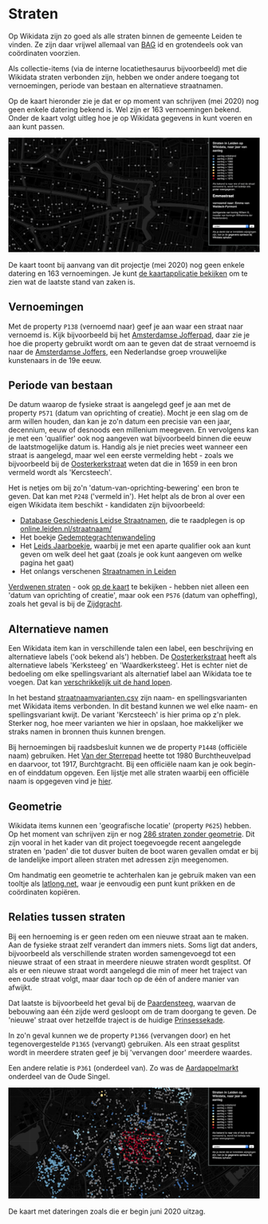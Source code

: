 # Straten

Op Wikidata zijn zo goed als alle straten binnen de gemeente Leiden te vinden. Ze zijn daar vrijwel allemaal van [BAG](https://nl.wikipedia.org/wiki/Basisregistratie_Adressen_en_Gebouwen) id en grotendeels ook van coördinaten voorzien.

Als collectie-items (via de interne locatiethesaurus bijvoorbeeld) met die Wikidata straten verbonden zijn, hebben we onder andere toegang tot vernoemingen, periode van bestaan en alternatieve straatnamen.

Op de kaart hieronder zie je dat er op moment van schrijven (mei 2020) nog geen enkele datering bekend is. Wel zijn er 163 vernoemingen bekend. Onder de kaart volgt uitleg hoe je op Wikidata gegevens in kunt voeren en aan kunt passen.

![kaart](imgs/stratenleiden.png)

De kaart toont bij aanvang van dit projectje (mei 2020) nog geen enkele datering en 163 vernoemingen. Je kunt [de kaartapplicatie bekijken](https://www.hicsuntleones.nl/straten/?gemeente=Q43631) om te zien wat de laatste stand van zaken is.

## Vernoemingen

Met de property `P138` (vernoemd naar) geef je aan waar een straat naar vernoemd is. Kijk bijvoorbeeld bij het [Amsterdamse Jofferpad](https://www.wikidata.org/wiki/Q18935260), daar zie je hoe die property gebruikt wordt om aan te geven dat de straat vernoemd is naar de [Amsterdamse Joffers](https://www.wikidata.org/wiki/Q3515741), een Nederlandse groep vrouwelijke kunstenaars in de 19e eeuw.

## Periode van bestaan

De datum waarop de fysieke straat is aangelegd geef je aan met de property `P571` (datum van oprichting of creatie). Mocht je een slag om de arm willen houden, dan kan je zo'n datum een precisie van een jaar, decennium, eeuw of desnoods een millenium meegeven. En vervolgens kan je met een 'qualifier' ook nog aangeven wat bijvoorbeeld binnen die eeuw de laatstmogelijke datum is. Handig als je niet precies weet wanneer een straat is aangelegd, maar wel een eerste vermelding hebt - zoals we bijvoorbeeld bij de [Oosterkerkstraat](https://www.wikidata.org/wiki/Q19395577) weten dat die in 1659 in een bron vermeld wordt als 'Kercsteech'.

Het is netjes om bij zo'n 'datum-van-oprichting-bewering' een bron te geven. Dat kan met `P248` ('vermeld in'). Het helpt als de bron al over een eigen Wikidata item beschikt - kandidaten zijn bijvoorbeeld:

- [Database Geschiedenis Leidse Straatnamen](https://www.wikidata.org/wiki/Q95992074), die te raadplegen is op [online.leiden.nl/straatnaam/](https://online.leiden.nl/straatnaam/)
- Het boekje [Gedemptegrachtenwandeling](https://www.wikidata.org/wiki/Q54925463)
- Het [Leids Jaarboekje](https://www.wikidata.org/wiki/Q2486316), waarbij je met een aparte qualifier ook aan kunt geven om welk deel het gaat (zoals je ook kunt aangeven om welke pagina het gaat)
- Het onlangs verschenen [Straatnamen in Leiden](https://www.wikidata.org/wiki/Q96031403)

[Verdwenen straten](https://w.wiki/Soq) - ook [op de kaart](https://w.wiki/TUS) te bekijken - hebben niet alleen een 'datum van oprichting of creatie', maar ook een `P576` (datum van opheffing), zoals het geval is bij de [Zijdgracht](https://www.wikidata.org/wiki/Q32853176). 

## Alternatieve namen

Een Wikidata item kan in verschillende talen een label, een beschrijving en alternatieve labels ('ook bekend als') hebben. De [Oosterkerkstraat](https://www.wikidata.org/wiki/Q19395577) heeft als alternatieve labels 'Kerksteeg' en 'Waardkerksteeg'. Het is echter niet de bedoeling om elke spellingsvariant als alternatief label aan Wikidata toe te voegen. Dat kan [verschrikkelijk uit de hand lopen](https://adamlink.nl/geo/street/sint-antoniesbreestraat/4096).

In het bestand [straatnaamvarianten.csv](straatnaamvarianten.csv) zijn naam- en spellingsvarianten met Wikidata items verbonden. In dit bestand kunnen we wel elke naam- en spellingsvariant kwijt. De variant 'Kercsteech' is hier prima op z'n plek. Sterker nog, hoe meer varianten we hier in opslaan, hoe makkelijker we straks namen in bronnen thuis kunnen brengen.

Bij hernoemingen bij raadsbesluit kunnen we de property `P1448` (officiële naam) gebruiken. Het [Van der Sterrepad](https://www.wikidata.org/wiki/Q54935213) heette tot 1980 Burchtheuvelpad en daarvoor, tot 1917, Burchtgracht. Bij een officiële naam kan je ook begin- en of einddatum opgeven. Een lijstje met alle straten waarbij een officiële naam is opgegeven vind je [hier](https://w.wiki/TUb).

## Geometrie

Wikidata items kunnen een 'geografische locatie' (property `P625`) hebben. Op het moment van schrijven zijn er nog [286 straten zonder geometrie](https://w.wiki/Sos). Dit zijn vooral in het kader van dit project toegevoegde recent aangelegde straten en 'paden' die tot dusver buiten de boot waren gevallen omdat er bij de landelijke import alleen straten met adressen zijn meegenomen.

Om handmatig een geometrie te achterhalen kan je gebruik maken van een tooltje als [latlong.net](https://www.latlong.net/), waar je eenvoudig een punt kunt prikken en de coördinaten kopiëren.

## Relaties tussen straten

Bij een hernoeming is er geen reden om een nieuwe straat aan te maken. Aan de fysieke straat zelf verandert dan immers niets. Soms ligt dat anders, bijvoorbeeld als verschillende straten worden samengevoegd tot een nieuwe straat of een straat in meerdere nieuwe straten wordt gesplitst. Of als er een nieuwe straat wordt aangelegd die min of meer het traject van een oude straat volgt, maar daar toch op de één of andere manier van afwijkt.

Dat laatste is bijvoorbeeld het geval bij de [Paardensteeg](https://www.wikidata.org/wiki/Q96050029), waarvan de bebouwing aan één zijde werd gesloopt om de tram doorgang te geven. De 'nieuwe' straat over hetzelfde traject is de huidige [Prinsessekade](https://www.wikidata.org/wiki/Q19435027).

In zo'n geval kunnen we de property `P1366` (vervangen door) en het tegenovergestelde `P1365` (vervangt) gebruiken. Als een straat gesplitst wordt in meerdere straten geef je bij 'vervangen door' meerdere waardes.

Een andere relatie is `P361` (onderdeel van). Zo was de [Aardappelmarkt](https://www.wikidata.org/wiki/Q96141664) onderdeel van de Oude Singel.


![kaart](imgs/stratenleiden-juno.jpg)

De kaart met dateringen zoals die er begin juni 2020 uitzag.



















